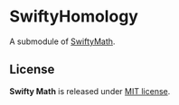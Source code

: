 # SwiftyHomology

A submodule of [SwiftyMath](http://github.com/taketo1024/SwiftyMath). 

## License
**Swifty Math** is released under [MIT license](LICENSE).
